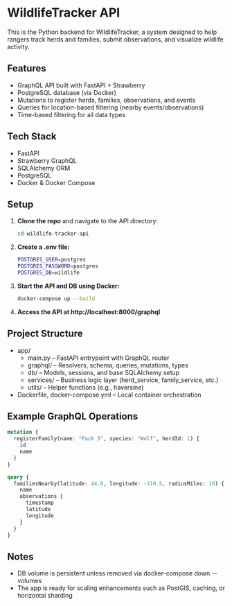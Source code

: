 # WildlifeTracker API

This is the Python backend for WildlifeTracker, a system designed to help rangers track herds and families, submit observations, and visualize wildlife activity.

## Features

- GraphQL API built with FastAPI + Strawberry
- PostgreSQL database (via Docker)
- Mutations to register herds, families, observations, and events
- Queries for location-based filtering (nearby events/observations)
- Time-based filtering for all data types

## Tech Stack

- FastAPI
- Strawberry GraphQL
- SQLAlchemy ORM
- PostgreSQL
- Docker & Docker Compose

## Setup

1. **Clone the repo** and navigate to the API directory:
   ```bash
   cd wildlife-tracker-api

2. **Create a .env file:**
   ```bash
   POSTGRES_USER=postgres
   POSTGRES_PASSWORD=postgres
   POSTGRES_DB=wildlife
   ```

3. **Start the API and DB using Docker:**
   ```bash
   docker-compose up --build
   ```

4. **Access the API at http://localhost:8000/graphql**

## Project Structure
- app/
    - main.py – FastAPI entrypoint with GraphQL router
    - graphql/ – Resolvers, schema, queries, mutations, types
    - db/ – Models, sessions, and base SQLAlchemy setup
    - services/ – Business logic layer (herd_service, family_service, etc.)
    - utils/ – Helper functions (e.g., haversine)
- Dockerfile, docker-compose.yml – Local container orchestration

## Example GraphQL Operations

```graphql
mutation {
  registerFamily(name: "Pack 3", species: "Wolf", herdId: 1) {
    id
    name
  }
}

query {
  familiesNearby(latitude: 44.6, longitude: -110.5, radiusMiles: 10) {
    name
    observations {
      timestamp
      latitude
      longitude
    }
  }
}
```

## Notes
- DB volume is persistent unless removed via docker-compose down --volumes
- The app is ready for scaling enhancements such as PostGIS, caching, or horizontal sharding